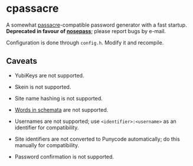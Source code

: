 # cpassacre

A somewhat [passacre][]-compatible password generator with a fast startup. **Deprecated in favour of [nosepass][]**; please report bugs by e-mail.

Configuration is done through `config.h`. Modify it and recompile.


## Caveats

 - YubiKeys are not supported.

 - Skein is not supported.

 - Site name hashing is not supported.

 - [Words in schemata][1] are not supported.

 - Usernames are not supported; use `<identifier>:<username>` as an
   identifier for compatibility.

 - Site identifiers are not converted to Punycode automatically;
   do this manually for compatibility.

 - Password confirmation is not supported.


[passacre]: https://github.com/habnabit/passacre
[nosepass]: https://github.com/charmander/nosepass
[1]: https://passacre.readthedocs.org/en/latest/schema.html#examples
